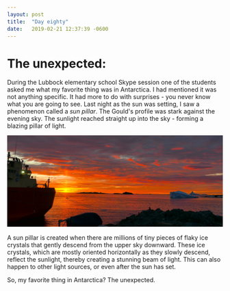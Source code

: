 ```yaml
---
layout: post
title:  "Day eighty"
date:   2019-02-21 12:37:39 -0600
---
```

# The unexpected:   
During the Lubbock elementary school Skype session one of the students asked me what my favorite thing was in Antarctica. I had mentioned it was not anything specific. It had more to do with surprises - you never know what you are going to see. Last night as the sun was setting, I saw a phenomenon called a *sun pillar*. The Gould's profile was stark against the evening sky. The sunlight reached straight up into the sky - forming a blazing pillar of light. 

![Sun pillar and the Gould](/assets/blog_photos/190221/SunPillar.jpg)

A sun pillar is created when there are millions of tiny pieces of flaky ice crystals that gently descend from the upper sky downward. These ice crystals, which are mostly oriented horizontally as they slowly descend, reflect the sunlight, thereby creating a stunning beam of light. This can also happen to other light sources, or even after the sun has set.

So, my favorite thing in Antarctica? The unexpected.